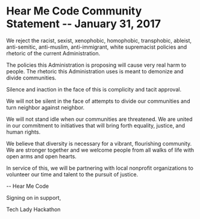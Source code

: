 # Hear Me Code Community Statement -- January 31, 2017

We reject the racist, sexist, xenophobic, homophobic, transphobic, ableist, anti-semitic, anti-muslim, anti-immigrant, white supremacist policies and rhetoric of the current Administration.

The policies this Administration is proposing will cause very real harm to people. The rhetoric this Administration uses is meant to demonize and divide communities.

Silence and inaction in the face of this is complicity and tacit approval. 

We will not be silent in the face of attempts to divide our communities and turn neighbor against neighbor. 

We will not stand idle when our communities are threatened. We are united in our commitment to initiatives that will bring forth equality, justice, and human rights. 

We believe that diversity is necessary for a vibrant, flourishing community. We are stronger together and we welcome people from all walks of life with open arms and open hearts.

In service of this, we will be partnering with local nonprofit organizations to volunteer our time and talent to the pursuit of justice.

-- Hear Me Code 

Signing on in support,

Tech Lady Hackathon

